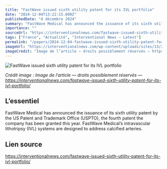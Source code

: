 ```yaml
---
title: "FastWave issued sixth utility patent for its IVL portfolio"
date: "2024-12-04T13:22:15.000Z"
publishedDate: "4 décembre 2024"
summary: "FastWave Medical has announced the issuance of its sixth utility patent by the US Patent and Trademark Office (USPTO), the fourth patent the company has been granted this year. FastWave Medical&#8217;s intravascular lithotripsy (IVL) systems are designed to address calcified arteries."
importance: ""
sourceUrl: "https://interventionalnews.com/fastwave-issued-sixth-utility-patent-for-its-ivl-portfolio/"
tags: ["France", "Actualité", "Interventional News — Latest"]
permalink: "/papers/2024-12-04-fastwave-issued-sixth-utility-patent-for-its-ivl-portfolio"
imageUrl: "https://interventionalnews.com/wp-content/uploads/sites/13/2024/12/FastWave-Medical-IVL-system.png"
imageCredit: "Image de l’article — droits possiblement réservés — https://interventionalnews.com/fastwave-issued-sixth-utility-patent-for-its-ivl-portfolio/"
---
```


![FastWave issued sixth utility patent for its IVL portfolio](https://interventionalnews.com/wp-content/uploads/sites/13/2024/12/FastWave-Medical-IVL-system.png)

*Crédit image : Image de l’article — droits possiblement réservés — https://interventionalnews.com/fastwave-issued-sixth-utility-patent-for-its-ivl-portfolio/*

## L’essentiel

FastWave Medical has announced the issuance of its sixth utility patent by the US Patent and Trademark Office (USPTO), the fourth patent the company has been granted this year. FastWave Medical&#8217;s intravascular lithotripsy (IVL) systems are designed to address calcified arteries.

## Lien source

https://interventionalnews.com/fastwave-issued-sixth-utility-patent-for-its-ivl-portfolio/
